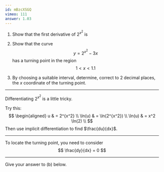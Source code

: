 ```yaml
---
id: mBzcXSGQ
vimeo: 111
answer: 1.03
---
```


 1. Show that the first derivative of $2^{x^2}$ is 

 1. Show that the curve
    $$
    y = 2^{x^2} - 3x
    $$
    has a turning point in the region
    $$
    1 < x < 1.1
    $$

 1. By choosing a suitable interval, determine, correct to $2$ decimal places, the $x$ coordinate of the turning point.

---

Differentiating $2^{x^2}$ is a little tricky.

Try this:
$$
\begin{aligned}
u & = 2^{x^2} \\
\ln(u) & = \ln(2^{x^2}) \\
\ln(u) & = x^2 \ln(2) \\
$$
Then use implicit differentiation to find $\frac{du}{dx}$.

---

To locate the turning point, you need to consider
$$
\frac{dy}{dx} = 0
$$

---

Give your answer to (b) below.
